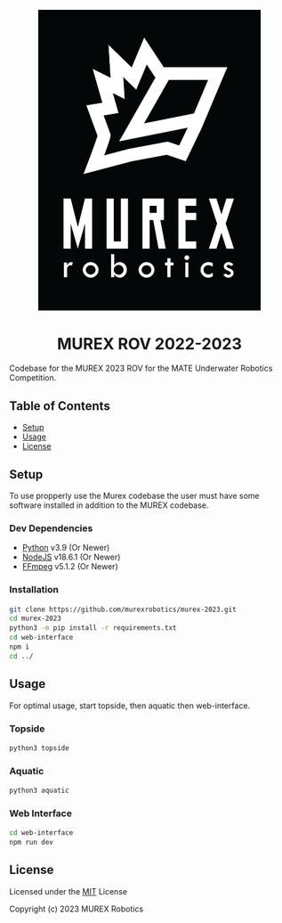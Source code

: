 <p align="center">
    <img src="https://github.com/murexrobotics/murex-2023/blob/Restructured-Repository/logo.png?raw=true" width="400">
</p>

<center>
    <h1>MUREX ROV 2022-2023</h1>
</center>

Codebase for the MUREX 2023 ROV for the MATE Underwater Robotics Competition.

## Table of Contents
- [Setup](Setup)
- [Usage](Usage)
- [License](License)

## Setup
To use propperly use the Murex codebase the user must have some software installed in addition to the MUREX codebase.

### Dev Dependencies
- [Python](https://www.python.org/downloads/) v3.9 (Or Newer)
- [NodeJS](https://nodejs.org/en/download) v18.6.1 (Or Newer)
- [FFmpeg](https://ffmpeg.org/download.html) v5.1.2 (Or Newer)

### Installation
```Bash
git clone https://github.com/murexrobotics/murex-2023.git
cd murex-2023
python3 -m pip install -r requirements.txt
cd web-interface
npm i
cd ../
```

## Usage

For optimal usage, start topside, then aquatic then web-interface.

### Topside
```Python
python3 topside
```

### Aquatic
```Bash
python3 aquatic
```

### Web Interface
```Bash
cd web-interface
npm run dev
```

## License

Licensed under the [MIT](LICENSE) License

Copyright (c) 2023 MUREX Robotics

